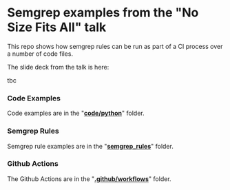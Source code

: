 # Semgrep examples from the "No Size Fits All" talk

This repo shows how semgrep rules can be run as part of a CI process over a number of code files.

The slide deck from the talk is here:

tbc

### Code Examples

Code examples are in the "**[code/python](code/python/)**" folder.

### Semgrep Rules

Semgrep rule examples are in the "**[semgrep_rules](semgrep_rules/)**" folder.

### Github Actions

The Github Actions are in the "**[.github/workflows](.github/workflows/)**" folder.
